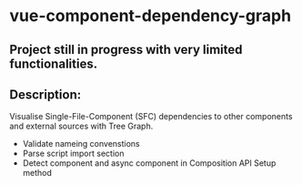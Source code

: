 # vue-component-dependency-graph
## Project still in progress with very limited functionalities.
## Description:
Visualise Single-File-Component (SFC) dependencies to other components and external sources with Tree Graph. 
 - Validate nameing convenstions
 - Parse script import section
 - Detect component and async component in Composition API Setup method


